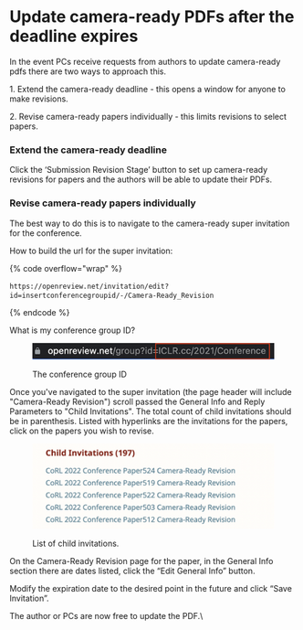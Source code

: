 # Update camera-ready PDFs after the deadline expires

In the event PCs receive requests from authors to update camera-ready pdfs there are two ways to approach this.

1\. Extend the camera-ready deadline - this opens a window for anyone to make revisions.

2\. Revise camera-ready papers individually - this limits revisions to select papers.

### **Extend the camera-ready deadline**

Click the ‘Submission Revision Stage’ button to set up camera-ready revisions for papers and the authors will be able to update their PDFs.

### **Revise camera-ready papers individually**

The best way to do this is to navigate to the camera-ready super invitation for the conference.&#x20;

How to build the url for the super invitation:

{% code overflow="wrap" %}
```
https://openreview.net/invitation/edit?id=insertconferencegroupid/-/Camera-Ready_Revision
```
{% endcode %}

What is my conference group ID?

<figure><img src="../../.gitbook/assets/Screen Shot 2022-12-01 at 3.09.46 PM (1).png" alt=""><figcaption><p>The conference group ID</p></figcaption></figure>

Once you've navigated to the super invitation (the page header will include "Camera-Ready Revision") scroll passed the General Info and Reply Parameters to "Child Invitations". The total count of child invitations should be in parenthesis. Listed with hyperlinks are the invitations for the papers, click on the papers you wish to revise.

<figure><img src="../../.gitbook/assets/Screen Shot 2022-12-01 at 11.11.19 AM.png" alt=""><figcaption><p>List of child invitations.</p></figcaption></figure>

On the Camera-Ready Revision page for the paper, in the General Info section there are dates listed, click the “Edit General Info” button.

Modify the expiration date to the desired point in the future and click “Save Invitation”.

The author or PCs are now free to update the PDF.\
